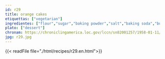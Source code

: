 ```yaml
---
id: r29
title: orange cakes
etiquettas: ["vegetarian"]
ingredientes: ["flour","sugar","baking powder","salt","baking soda","butter","orange"]
plato: ["dessert"]
chronam: https://chroniclingamerica.loc.gov/lccn/sn82001257/1958-01-11/ed-1/seq-4/
jpg: r29.jpg
---
```


{{< readFile file="./html/recipes/r29.en.html">}}